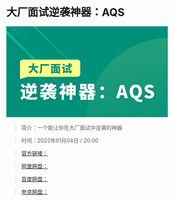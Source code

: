 # 大厂面试逆袭神器：AQS

![img](../../assets/Cgp9HWHNUEWAHCJLAABtvfoOTwI184.png)

> 简介：一个能让你在大厂面试中逆袭的神器

> 时间：2022年01月04日 / 20:00

> [官方链接：]()

> [阿里网盘：]()

> [百度网盘：]()

> [夸克网盘：]()
